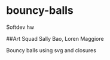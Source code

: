 # bouncy-balls
Softdev hw 

##Art Squad
Sally Bao, Loren Maggiore

Bouncy balls using svg and closures